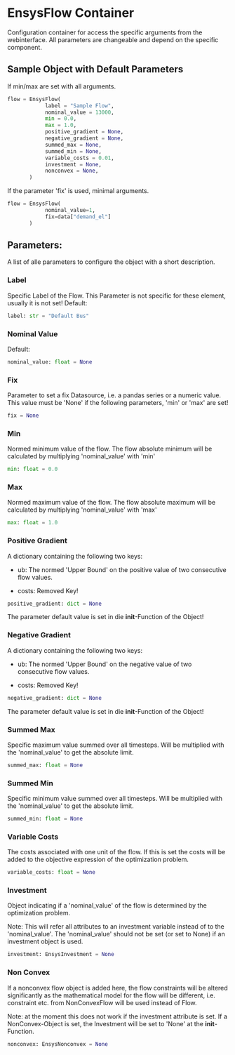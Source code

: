 # EnsysFlow Container

Configuration container for access the specific arguments from the webinterface.
All parameters are changeable and depend on the specific component.

## Sample Object with Default Parameters

If min/max are set with all arguments.
```python
flow = EnsysFlow(
			label = "Sample Flow",
			nominal_value = 13000,
			min = 0.0,
			max = 1.0,
			positive_gradient = None,
			negative_gradient = None,
			summed_max = None,
			summed_min = None,
			variable_costs = 0.01,
			investment = None,
			nonconvex = None,
	   )
```

If the parameter 'fix' is used, minimal arguments.
```python
flow = EnsysFlow(
			nominal_value=1,
			fix=data["demand_el"]
	   )
```

## Parameters:
A list of alle parameters to configure the object with a short description.

### Label
Specific Label of the Flow. This Parameter is not specific for these element, usually it is not set! 
Default:
```python
label: str = "Default Bus"   
```

### Nominal Value

Default:

```python linenums="1"
nominal_value: float = None   
```

### Fix
Parameter to set a fix Datasource, i.e. a pandas series or a numeric value.
This value must be 'None' if the following parameters, 'min' or 'max' are set!

```python
fix = None   
```

### Min
Normed minimum value of the flow. 
The flow absolute minimum will be calculated by multiplying 'nominal_value' with 'min'

```python
min: float = 0.0   
```

### Max
Normed maximum value of the flow. 
The flow absolute maximum will be calculated by multiplying 'nominal_value' with 'max'

```python
max: float = 1.0   
```

### Positive Gradient
A dictionary containing the following two keys:

- ub: 
	The normed 'Upper Bound' on the positive value of two consecutive flow values.

- costs: Removed Key!

```python
positive_gradient: dict = None   
```

The parameter default value is set in die __init__-Function of the Object!

### Negative Gradient
A dictionary containing the following two keys:

- ub: 
	The normed 'Upper Bound' on the negative value of two consecutive flow values.
	
- costs: Removed Key!

```python
negative_gradient: dict = None   
```

The parameter default value is set in die __init__-Function of the Object!

### Summed Max
Specific maximum value summed over all timesteps. 
Will be multiplied with the 'nominal_value' to get the absolute limit.
```python
summed_max: float = None   
```

### Summed Min
Specific minimum value summed over all timesteps. 
Will be multiplied with the 'nominal_value' to get the absolute limit.
```python
summed_min: float = None   
```

### Variable Costs
The costs associated with one unit of the flow. 
If this is set the costs will be added to the objective expression of the optimization problem.

```python
variable_costs: float = None   
```

### Investment
Object indicating if a 'nominal_value' of the flow is determined by the optimization problem. 

Note: This will refer all attributes to an investment variable instead of to the 'nominal_value'. 
The 'nominal_value' should not be set (or set to None) if an investment object is used.

```python
investment: EnsysInvestment = None   
```

### Non Convex
If a nonconvex flow object is added here, the flow constraints will be altered significantly as the mathematical model for the flow will be different, i.e. constraint etc. from NonConvexFlow will be used instead of Flow.

Note: at the moment this does not work if the investment attribute is set.
If a NonConvex-Object is set, the Investment will be set to 'None' at the __init__-Function.

```python
nonconvex: EnsysNonconvex = None   
```




















